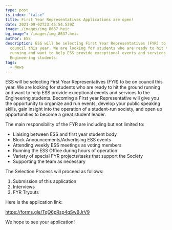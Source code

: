 ```yaml
---
type: post
is_index: "false"
title: First Year Representatives Applications are open!
date: 2021-09-02T23:45:54.539Z
image: /images/img_8637.heic
bg_image": /images/img_8637.heic
author: ESS
description: ESS will be selecting First Year Representatives (FYR) to be on
  council this year. We are looking for students who are ready to hit the ground
  running and want to help ESS provide exceptional events and services to the
  Engineering students.
tags:
  - News
---
```



ESS will be selecting First Year Representatives (FYR) to be on council this year. We are looking for students who are ready to hit the ground running and want to help ESS provide exceptional events and services to the Engineering students. Becoming a First year Representative will give you the opportunity to organize and run events, develop your public speaking skills, gain insight into the operation of a student-run society, and open up opportunities to become a great student leader.

The main responsibility of the FYR are including but not limited to:

* Liaising between ESS and first year student body
* Block Announcements/Advertising ESS events
* Attending weekly ESS meetings as voting members
* Running the ESS Office during hours of operation
* Variety of special FYR projects/tasks that support the Society
* Supporting the team as necessary

The Selection Process will proceed as follows:

1. Submission of this application
2. Interviews
3. FYR Tryouts

Here is the application link: 

https://forms.gle/TqQ6pRsp4qSwBJrV9

We hope to see your application!